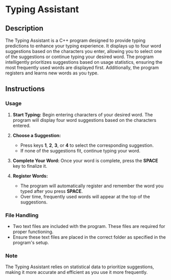 # Typing Assistant

## Description
The Typing Assistant is a C++ program designed to provide typing predictions to enhance your typing experience. It displays up to four word suggestions based on the characters you enter, allowing you to select one of the suggestions or continue typing your desired word. The program intelligently prioritizes suggestions based on usage statistics, ensuring the most frequently used words are displayed first. Additionally, the program registers and learns new words as you type.

## Instructions

### Usage
1. **Start Typing:** Begin entering characters of your desired word. The program will display four word suggestions based on the characters entered.

2. **Choose a Suggestion:**
   - Press keys **1**, **2**, **3**, or **4** to select the corresponding suggestion.
   - If none of the suggestions fit, continue typing your word.

3. **Complete Your Word:** Once your word is complete, press the **SPACE** key to finalize it.

4. **Register Words:**
   - The program will automatically register and remember the word you typed after you press **SPACE**.
   - Over time, frequently used words will appear at the top of the suggestions.

### File Handling
- Two text files are included with the program. These files are required for proper functioning.
- Ensure these text files are placed in the correct folder as specified in the program's setup.

### Note
The Typing Assistant relies on statistical data to prioritize suggestions, making it more accurate and efficient as you use it more frequently.

